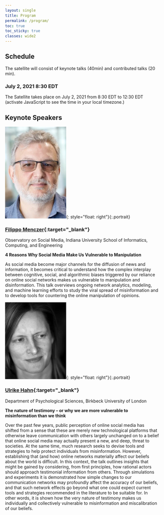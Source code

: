 ```yaml
---
layout: single
title: Program
permalink: /program/
toc: true
toc_sticky: true
classes: wide2
---
```


## Schedule

The satellite will consist of keynote talks (40min) and contributed talks (20 min).

<!-- [Download the detailed program](/pdf/opladyn_program.pdf){:target="_blank"} -->

### July 2, 2021 8:30 EDT

The Satellite takes place on July 2, 2021 from 8:30 EDT to 12:30 EDT (<script>event_local()</script><noscript>activate JavaScript to see the time</noscript> in your local timezone.)

## Keynote Speakers

![Filippo Menczer](/img/fm.webp){: style="float: right"}{:.portrait}
### [Filippo Menczer](https://cnets.indiana.edu/fil/){:target="_blank"}
Observatory on Social Media, Indiana University School of Informatics, Computing, and Engineering

**4 Reasons Why Social Media Make Us Vulnerable to Manipulation**

As social media become major channels for the diffusion of
news and information, it becomes critical to understand how the
complex interplay between cognitive, social, and algorithmic biases
triggered by our reliance on online social networks makes us
vulnerable to manipulation and disinformation. This talk overviews
ongoing network analytics, modeling, and machine learning efforts to
study the viral spread of misinformation and to develop tools for
countering the online manipulation of opinions.

![Ulrike Hahn](/img/uh.webp){: style="float: right"}{:.portrait}
### [Ulrike Hahn](http://www.bbk.ac.uk/our-staff/profile/8009667/ulrike-hahn){:target="_blank"}
Department of Psychological Sciences, Birkbeck University of London

**The nature of testimony – or why we are more vulnerable to misinformation than we think**

Over the past few years, public perception of online social media has shifted from a sense that these are merely new technological platforms that otherwise leave communication with others largely unchanged on to a belief that online social media may actually present a new, and deep, threat to societies. At the same time, much research seeks to devise tools and strategies to help protect individuals from misinformation. However, establishing that (and how) online networks materially affect our beliefs about the world is difficult. In this context, the talk outlines insights that might be gained by considering, from first principles, how rational actors should approach testimonial information from others. Through simulations and experiments it is demonstrated how simple changes to our communication networks may profoundly affect the accuracy of our beliefs, and that such network effects go beyond what one could expect current tools and strategies recommended in the literature to be suitable for. In other words, it is shown how the very nature of testimony makes us individually and collectively vulnerable to misinformation and miscalibration of our beliefs.
